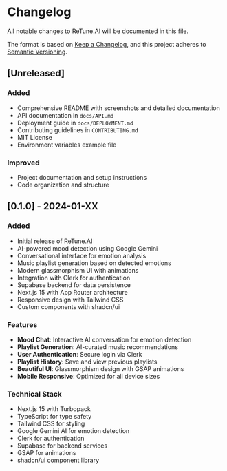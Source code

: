 # Changelog

All notable changes to ReTune.AI will be documented in this file.

The format is based on [Keep a Changelog](https://keepachangelog.com/en/1.0.0/),
and this project adheres to [Semantic Versioning](https://semver.org/spec/v2.0.0.html).

## [Unreleased]

### Added
- Comprehensive README with screenshots and detailed documentation
- API documentation in `docs/API.md`
- Deployment guide in `docs/DEPLOYMENT.md`
- Contributing guidelines in `CONTRIBUTING.md`
- MIT License
- Environment variables example file

### Improved
- Project documentation and setup instructions
- Code organization and structure

## [0.1.0] - 2024-01-XX

### Added
- Initial release of ReTune.AI
- AI-powered mood detection using Google Gemini
- Conversational interface for emotion analysis
- Music playlist generation based on detected emotions
- Modern glassmorphism UI with animations
- Integration with Clerk for authentication
- Supabase backend for data persistence
- Next.js 15 with App Router architecture
- Responsive design with Tailwind CSS
- Custom components with shadcn/ui

### Features
- **Mood Chat**: Interactive AI conversation for emotion detection
- **Playlist Generation**: AI-curated music recommendations
- **User Authentication**: Secure login via Clerk
- **Playlist History**: Save and view previous playlists
- **Beautiful UI**: Glassmorphism design with GSAP animations
- **Mobile Responsive**: Optimized for all device sizes

### Technical Stack
- Next.js 15 with Turbopack
- TypeScript for type safety
- Tailwind CSS for styling
- Google Gemini AI for emotion detection
- Clerk for authentication
- Supabase for backend services
- GSAP for animations
- shadcn/ui component library